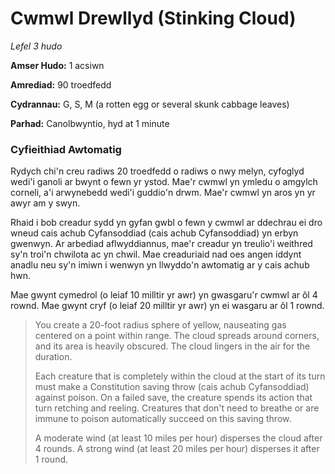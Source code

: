 # Cwmwl Drewllyd (Stinking Cloud)

*Lefel 3 hudo*

**Amser Hudo:** 1 acsiwn

**Amrediad:** 90 troedfedd

**Cydrannau:** G, S, M (a rotten egg or several skunk cabbage leaves)

**Parhad:** Canolbwyntio, hyd at 1 minute

### Cyfieithiad Awtomatig

Rydych chi'n creu radiws 20 troedfedd o radiws o nwy melyn, cyfoglyd wedi'i ganoli ar bwynt o fewn yr ystod. Mae'r cwmwl yn ymledu o amgylch corneli, a'i arwynebedd wedi'i guddio'n drwm. Mae'r cwmwl yn aros yn yr awyr am y swyn.

Rhaid i bob creadur sydd yn gyfan gwbl o fewn y cwmwl ar ddechrau ei dro wneud cais achub Cyfansoddiad (cais achub Cyfansoddiad) yn erbyn gwenwyn. Ar arbediad aflwyddiannus, mae'r creadur yn treulio'i weithred sy'n troi'n chwilota ac yn chwil. Mae creaduriaid nad oes angen iddynt anadlu neu sy'n imiwn i wenwyn yn llwyddo'n awtomatig ar y cais achub hwn.

Mae gwynt cymedrol (o leiaf 10 milltir yr awr) yn gwasgaru'r cwmwl ar ôl 4 rownd. Mae gwynt cryf (o leiaf 20 milltir yr awr) yn ei wasgaru ar ôl 1 rownd.

>  You create a 20-foot radius sphere of yellow, nauseating gas centered on a point within range. The cloud spreads around corners, and its area is heavily obscured. The cloud lingers in the air for the duration.
>  
>  Each creature that is completely within the cloud at the start of its turn must make a Constitution saving throw (cais achub Cyfansoddiad) against poison. On a failed save, the creature spends its action that turn retching and reeling. Creatures that don't need to breathe or are immune to poison automatically succeed on this saving throw.
>  
>  A moderate wind (at least 10 miles per hour) disperses the cloud after 4 rounds. A strong wind (at least 20 miles per hour) disperses it after 1 round.